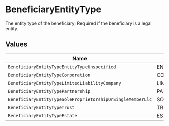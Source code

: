 # BeneficiaryEntityType

The entity type of the beneficiary; Required if the beneficiary is a legal entity.


## Values

| Name                                                       | Value                                                      |
| ---------------------------------------------------------- | ---------------------------------------------------------- |
| `BeneficiaryEntityTypeEntityTypeUnspecified`               | ENTITY_TYPE_UNSPECIFIED                                    |
| `BeneficiaryEntityTypeCorporation`                         | CORPORATION                                                |
| `BeneficiaryEntityTypeLimitedLiabilityCompany`             | LIMITED_LIABILITY_COMPANY                                  |
| `BeneficiaryEntityTypePartnership`                         | PARTNERSHIP                                                |
| `BeneficiaryEntityTypeSoleProprietorshipOrSingleMemberLlc` | SOLE_PROPRIETORSHIP_OR_SINGLE_MEMBER_LLC                   |
| `BeneficiaryEntityTypeTrust`                               | TRUST                                                      |
| `BeneficiaryEntityTypeEstate`                              | ESTATE                                                     |